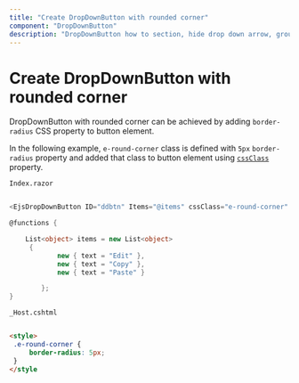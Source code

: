 ```yaml
---
title: "Create DropDownButton with rounded corner"
component: "DropDownButton"
description: "DropDownButton how to section, hide drop down arrow, group popup items using list view component, dialog open on popup item click."
---
```


# Create DropDownButton with rounded corner

DropDownButton with rounded corner can be achieved by adding `border-radius` CSS property to button element.

In the following example, `e-round-corner` class is defined with `5px` `border-radius`
property and added that class to button element using
[`cssClass`](https://help.syncfusion.com/cr/cref_files/aspnetcore-blazor/Syncfusion.EJ2.RazorComponents~Syncfusion.EJ2.RazorComponents.SplitButtons.EjsDropDownButton~CssClass.html) property.

`Index.razor`

```csharp

<EjsDropDownButton ID="ddbtn" Items="@items" cssClass="e-round-corner" Content="Clipboard"></EjsDropDownButton>

@functions {

    List<object> items = new List<object>
     {
            new { text = "Edit" },
            new { text = "Copy" },
            new { text = "Paste" }

        };
}
  ```

  `_Host.cshtml`

   ```html

<style>
    .e-round-corner {
        border-radius: 5px;
    }
</style

  ```